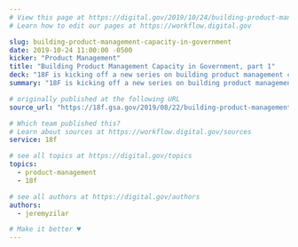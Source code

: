 ```yaml
---
# View this page at https://digital.gov/2019/10/24/building-product-management-capacity-in-government
# Learn how to edit our pages at https://workflow.digital.gov

slug: building-product-management-capacity-in-government
date: 2019-10-24 11:00:00 -0500
kicker: "Product Management"
title: "Building Product Management Capacity in Government, part 1"
deck: "18F is kicking off a new series on building product management capacity in government agencies that explores the process of helping people in government transition into product management roles through experiential learning."
summary: "18F is kicking off a new series on building product management capacity in government agencies that explores the process of helping people in government transition into product management roles through experiential learning."

# originally published at the following URL
source_url: "https://18f.gsa.gov/2019/08/22/building-product-management-capacity-in-government-part-1/"

# Which team published this?
# Learn about sources at https://workflow.digital.gov/sources
service: 18f

# see all topics at https://digital.gov/topics
topics: 
  - product-management
  - 18f

# see all authors at https://digital.gov/authors
authors: 
  - jeremyzilar

# Make it better ♥
---
```

